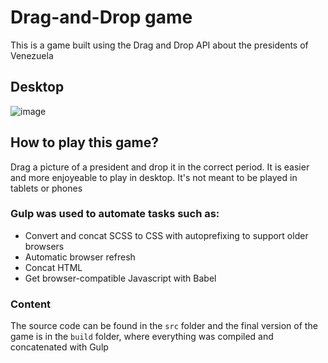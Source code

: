 # Drag-and-Drop game
This is a game built using the Drag and Drop API about the presidents of Venezuela

## Desktop
![image](https://i.imgur.com/HYxD4ib.png)

## How to play this game?
Drag a picture of a president and drop it in the correct period. It is easier and more enjoyeable to play in desktop.
It's not meant to be played in tablets or phones

### Gulp was used to automate tasks such as:
* Convert and concat SCSS to CSS with autoprefixing to support older browsers
* Automatic browser refresh
* Concat HTML
* Get browser-compatible Javascript with Babel

### Content
The source code can be found in the `src` folder and the final version of the game is in the `build` folder, where everything was compiled and concatenated with Gulp
